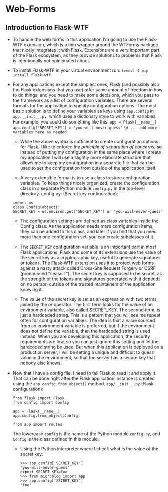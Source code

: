 # Web-Forms
## Introduction to Flask-WTF

- To handle the web forms in this application I'm going to use the Flask-WTF extension, which is a thin wrapper around the WTForms package that nicely integrates it with Flask. Extensions are a very important part of the Flask ecosystem, as they provide solutions to problems that Flask is intentionally not opinionated about.

- To install Flask-WTF in your virtual environment run:
`(venv) $ pip install flask-wtf`
        
- For any applications except the simplest ones, Flask (and possibly also the Flask extensions that you use) offer some amount of freedom in how to do things, and you need to make some decisions, which you pass to the framework as a list of configuration variables. There are several formats for the application to specify configuration options. The most basic solution is to define your variables as keys using `app.config` in `app.__init__.py`, which uses a dictionary style to work with variables. For example, you could do something like this:
`app = Flask(__name__)`
`app.config['SECRET_KEY'] = 'you-will-never-guess'`
`\# ... add more variables here as needed`
                    
    - While the above syntax is sufficient to create configuration options for Flask, I like to enforce *the principle of separation of concerns*, so instead of putting my configuration in the same place where I create my application I will use a slightly more elaborate structure that allows me to keep my configuration in a separate file that can be used to set the configuration from outside of the application itself.

    - A very extensible format is to use a class to store configuration variables. To keep things nicely organized, create the configuration class in a separate Python module `config.py` in the top-level directory. config.py: (Secret key configuration):
    ```
    import os
    class Config(object):
    SECRET_KEY = os.environ.get('SECRET_KEY') or 'you-will-never-guess'
    ```
                    
    - The configuration settings are defined as class variables inside the Config class. As the application needs more configuration items, they can be added to this class, and later if you find that you need more than one configuration set, you can create subclasses of it. 

    - The `SECRET_KEY` configuration variable is an important part in most Flask applications. Flask and some of its extensions use the value of the secret key as a cryptographic key, useful to generate signatures or tokens. The Flask-WTF extension uses it to protect web forms against a nasty attack called Cross-Site Request Forgery or CSRF (pronounced "seasurf"). The secret key is supposed to be secret, as the strength of the tokens and signatures generated with it depends on no person outside of the trusted maintainers of the application knowing it.

    - The value of the secret key is set as an expression with two terms, joined by the *or* operator. The first term looks for the value of an environment variable, also called SECRET_KEY. The second term, is just a hardcoded string. This is a pattern that you will see me repeat often for configuration variables. The idea is that a value sourced from an environment variable is preferred, but if the environment does not define the variable, then the hardcoded string is used instead. When you are developing this application, the security requirements are low, so you can just ignore this setting and let the hardcoded string be used. But when this application is deployed on a production server, I will be setting a unique and difficult to guess value in the environment, so that the server has a secure key that nobody else knows.

- Now that I have a config file, I need to tell Flask to read it and apply it. That can be done right after the Flask application instance is created using the `app.config.from_object()` method. `app/__init__.py` (Flask configuration):
    ```
    from flask import Flask
    from config import Config

    app = Flask(__name__)
    app.config.from_object(Config)

    from app import routes
    ```                    
    The lowercase `config` is the name of the Python module `config.py`, and `Config` is the class defined in this module.

    - Using the Python interpreter where I check what is the value of the secret key:
        ```>>> from microblog import app
        >>> app.config['SECRET_KEY']
        'you-will-never-guess'
        export SECRET_KEY=foo
        >>> from microblog import app
        >>> app.config['SECRET_KEY']
        'foo'
        ```              
          

